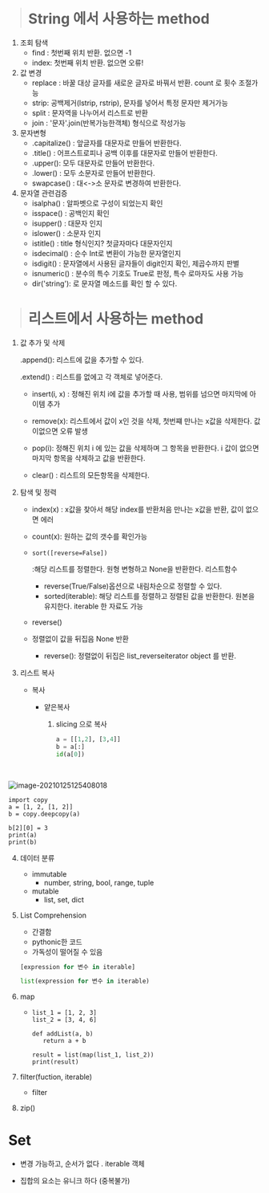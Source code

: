 ># String 에서 사용하는 method

1. 조회 탐색
   * find : 첫번째 위치 반환. 없으면 -1
   * index: 첫번째 위치 반환. 없으면 오류!
2. 값 변경
   * replace : 바꿀 대상 글자를 새로운 글자로 바꿔서 반환. count 로 횟수 조절가능
   * strip: 공백제거(lstrip, rstrip), 문자를 넣어서 특정 문자만 제거가능
   * split : 문자역을 나누어서 리스트로 반환
   * join : '문자'.join(반복가능한객체) 형식으로 작성가능
3. 문자변형
   * .capitalize() : 앞글자를 대문자로 만들어 반환한다.
   * .title() : 어프스트로피나 공백 이후를 대문자로 만들어 반환한다.
   * .upper(): 모두 대문자로 만들어 반환한다.
   * .lower() : 모두 소문자로 만들어 반환한다.
   * swapcase() : 대<->소 문자로 변경하여 반환한다.
4. 문자열 관련검증
   * isalpha() : 알파벳으로 구성이 되었는지 확인
   * isspace() : 공백인지 확인
   * isupper() : 대문자 인지
   * islower() : 소문자 인지
   * istitle() : title 형식인지? 첫글자마다 대문자인지
   * isdecimal() : 순수 Int로 변환이 가능한 문자열인지
   * isdigit() : 문자열에서 사용된 글자들이 digit인지 확인, 제곱수까지 판별
   * isnumeric() : 분수의 특수 기호도 True로 판정, 특수 로마자도 사용 가능
   * dir('string'): 로 문자열 메소드를 확인 할 수 있다.



># 리스트에서 사용하는 method

1. 값 추가 및 삭제

   .append(): 리스트에 값을 추가할 수 있다.

   .extend() : 리스트를 없에고 각 객체로 넣어준다.	

   * insert(i, x) : 정해진 위치 i에 값을 추가할 때 사용, 범위를 넘으면 마지막에 아이템 추가

   * remove(x): 리스트에서 값이 x인 것을 삭제, 첫번쨰 만나는 x값을 삭제한다. 값이없으면 오류 발생
   * pop(i): 정해진 위치 i 에 있는 값을 삭제하며 그 항목을 반환한다. i 값이 없으면 마지막 항목을 삭제하고 값을 반환한다.
   * clear() : 리스트의 모든항목을 삭제한다.

2. 탐색 및 정력

   * index(x) : x값을 찾아서 해당 index를 반환처음 만나는 x값을 반환, 값이 없으면 에러

   * count(x): 원하는 값의 갯수를 확인가능

   * ```
     sort([reverse=False])
     ```

     :해당 리스트를 정렬한다. 원형 변형하고 None을 반환한다. 리스트함수

     * reverse(True/False)옵션으로 내림차순으로 정렬할 수 있다.
     * sorted(iterable): 해당 리스트를 정렬하고 정렬된 값을 반환한다. 원본을 유지한다. iterable 한 자료도 가능

   * reverse()

   * 정렬없이 값을 뒤집음 None 반환

     * reverse(): 정렬없이 뒤집은 list_reverseiterator object 를 반환.

3. 리스트 복사

   * 복사

     * 얕은복사

       1. slicing 으로 복사

          ```python
          a = [[1,2], [3,4]]
          b = a[:]
          id(a[0])
          ```

          

​		 	

![image-20210125125408018](C:\Users\user\AppData\Roaming\Typora\typora-user-images\image-20210125125408018.png)

```
import copy
a = [1, 2, [1, 2]]
b = copy.deepcopy(a)

b[2][0] = 3
print(a)
print(b)
```

4. 데이터 분류

   * immutable
     * number, string, bool, range, tuple
   * mutable
     * list, set, dict

5. List Comprehension

   * 간결함
   * pythonic한 코드
   * 가독성이 떨어질 수 있음

   ```python
   [expression for 변수 in iterable]
   
   list(expression for 변수 in iterable)
   ```

6. map

   * ```
     list_1 = [1, 2, 3]
     list_2 = [3, 4, 6]
     
     def addList(a, b)
     	return a + b
     	
     result = list(map(list_1, list_2))
     print(result)
     ```

   

7. filter(fuction, iterable)

   * filter

8. zip()



# Set

* 변경 가능하고, 순서가 없다 . iterable 객체

* 집합의 요소는 유니크 하다 (중복불가)